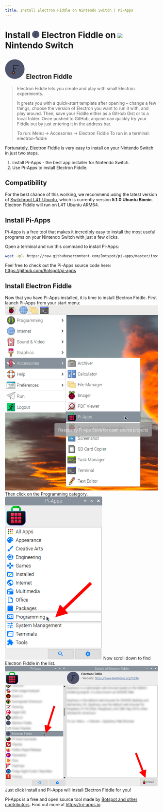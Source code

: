```yaml
---
title: Install Electron Fiddle on Nintendo Switch | Pi-Apps
---
```

<div class="simple-install-content content">

# Install <img src="/img/app-icons/Electron Fiddle/icon-64.png" height=24> Electron Fiddle on <img src=https://switchroot.org/logo.png height=24> Nintendo Switch

## <img src="/img/app-icons/Electron Fiddle/icon-64.png"> Electron Fiddle
> Electron Fiddle lets you create and play with small Electron experiments. 
> 
> It greets you with a quick-start template after opening – change a few things, choose the version of Electron you want to run it with, and play around.
> Then, save your Fiddle either as a GitHub Gist or to a local folder.
> Once pushed to GitHub, anyone can quickly try your Fiddle out by just entering it in the address bar.
> 
> To run: Menu -> Accesories -> Electron Fiddle
> To run in a terminal: electron-fiddle

Fortunately, Electron Fiddle is very easy to install on your Nintendo Switch in just two steps.
1. Install Pi-Apps - the best app installer for Nintendo Switch.
2. Use Pi-Apps to install Electron Fiddle.
</div>
<div class="simple-install-content content">

## Compatibility
For the best chance of this working, we recommend using the latest version of [Switchroot L4T Ubuntu](https://wiki.switchroot.org/en/Linux/Ubuntu-Install-Guide), which is currently version **5.1.0 Ubuntu Bionic**.
Electron Fiddle will run on L4T Ubuntu ARM64.
</div>
<div class="simple-install-content content">

## Install Pi-Apps

Pi-Apps is a free tool that makes it incredibly easy to install the most useful programs on your Nintendo Switch with just a few clicks.

Open a terminal and run this command to install Pi-Apps:
```bash
wget -qO- https://raw.githubusercontent.com/Botspot/pi-apps/master/install | bash
```
Feel free to check out the Pi-Apps source code here: https://github.com/Botspot/pi-apps
</div>
<div class="simple-install-content content">

## Install Electron Fiddle

Now that you have Pi-Apps installed, it is time to install Electron Fiddle.
First launch Pi-Apps from your start menu:
<img src="/img/start-menu.png">
Then click on the Programming category.
<img src="/img/category-selections/Programming.png">
Now scroll down to find Electron Fiddle in the list.
<img src="/img/app-icons/Electron Fiddle/app-selection.png">
Just click Install and Pi-Apps will install Electron Fiddle for you!
</div>
<div class="simple-install-content content">

Pi-Apps is a free and open source tool made by [Botspot and other contributors](/about/#contributors). Find out more at https://pi-apps.io
</div>
